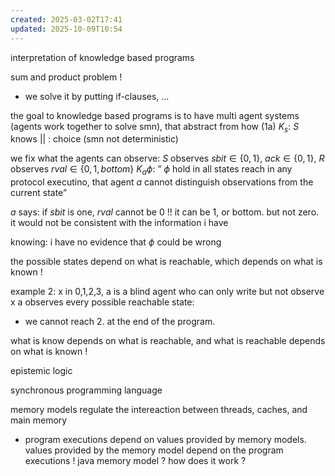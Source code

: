 ```yaml
---
created: 2025-03-02T17:41
updated: 2025-10-09T10:54
---
```

interpretation of knowledge based programs

sum and product problem !
- we solve it by putting if-clauses, …

the goal to knowledge based programs is to have multi agent systems (agents work together to solve smn), that abstract from how 
(1a)
$K_{s}$: $S$ knows 
|| : choice (smn not deterministic)

we fix what the agents can observe: $S$ observes $sbit \in \{0,1\}$, $ack \in \{0,1\}$, $R$ observes  $rval \in \{0,1 , bottom\}$
$K_{a}\phi$: ” $\phi$ hold in all states reach in any protocol executino, that agent $a$ cannot distinguish observations from the current state”

$a$ says: if $sbit$ is one, $rval$ cannot be $0$ !! it can be 1, or bottom. but not zero. it would not be consistent with the information i have

knowing: i have no evidence that $\phi$ could be wrong

the possible states depend on what is reachable, which depends on what is known !


example 2:
x in 0,1,2,3, a is a blind agent who can only write but not observe x
a observes every possible reachable state:
- we cannot reach 2. at the end of the program.


what is know depends on what is reachable, and what is reachable depends on what is known !

epistemic logic

synchronous programming language

memory models regulate the intereaction between threads, caches, and main memory
- program executions depend on values provided by memory models. values provided by the memory model depend on the program executions !
java memory model ? how does it work ?